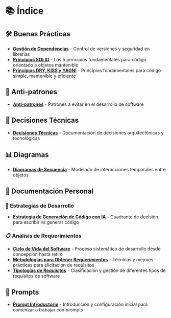 # 📚 Índice

## 🛠️ Buenas Prácticas
- **[Gestión de Dependencias](./src/buenas_practicas/gestion_de_dependencias.md)** - Control de versiones y seguridad en librerías
- **[Principios SOLID](./src/buenas_practicas/principios_solid.md)** - Los 5 principios fundamentales para código orientado a objetos mantenible
- **[Principios DRY, KISS y YAGNI](./src/buenas_practicas/principios_dry_kiss_yagni.md)** - Principios fundamentales para código simple, mantenible y eficiente

## 🚫 Anti-patrones
- **[Anti-patrones](./src/anti_patrones/README.md)** - Patrones a evitar en el desarrollo de software

## 🎯 Decisiones Técnicas
- **[Decisiones Técnicas](./src/decisiones_tecnicas/README.md)** - Documentación de decisiones arquitectónicas y tecnológicas

## 📊 Diagramas
- **[Diagramas de Secuencia](./src/diagramas/diagramas_de_secuencia.md)** - Modelado de interacciones temporales entre objetos

## 👤 Documentación Personal

### 🔄 Estrategias de Desarrollo
- **[Estrategia de Generación de Código con IA](./src/personal/cuando_escribir_y_generar_codigo.md)** - Cuadrante de decisión para escribir vs generar código

### 📋 Análisis de Requerimientos
- **[Ciclo de Vida del Software](./src/personal/analisis_de_requerimiento/ciclo_de_vida_del_software.md)** - Proceso sistemático de desarrollo desde concepción hasta retiro
- **[Metodologías para Obtener Requerimientos](./src/personal/analisis_de_requerimiento/metodologías_para_obtener_requerimientos.md)** - Técnicas y mejores prácticas para elicitación de requisitos
- **[Tipologías de Requisitos](./src/personal/analisis_de_requerimiento/tipologias_de_requisitos.md)** - Clasificación y gestión de diferentes tipos de requisitos de software

## 🤖 Prompts
- **[Prompt Introductorio](./src/prompts/prompt_introductorio.md)** - Introducción y configuración inicial para comenzar a trabajar con prompts
